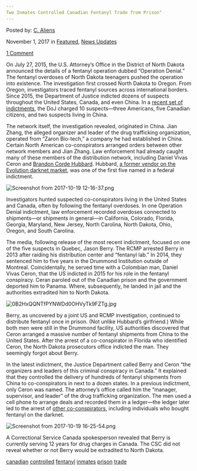```yaml
---
Two Inmates Controlled Canadian Fentanyl Trade from Prison"
---
```

<article class="post-listing post-23345 post type-post status-publish format-standard has-post-thumbnail hentry  tag-canadian tag-controlled tag-fentanyl tag-inmates tag-prison tag-trade">
    
<div class="post-inner">
    
    
        
<span>Posted by: <a href="https://www.deepdotweb.com/author/caliens/" title="">C. Aliens </a></span>
    
    
<span>November 1, 2017</span>
<span>in <a href="https://www.deepdotweb.com/category/deepdot-news/" rel="category tag">Featured</a>, <a href="https://www.deepdotweb.com/category/news-updates/" rel="category tag">News Updates</a></span>
    
<span><a href="https://www.deepdotweb.com/2017/11/01/two-inmates-controlled-canadian-fentanyl-trade-prison/#comments">1 Comment</a></span>
</p>
<div class="clear"></div>
    
    
    
<p>On July 27, 2015, the U.S. Attorney&#8217;s Office in the District of North Dakota announced the details of a fentanyl operation dubbed “Operation Denial.” The fentanyl overdoses of North Dakota teenagers pushed the operation into existence. The investigation first crossed North Dakota to Oregon. From Oregon, investigators traced fentanyl sources across international borders. Since 2015, the Department of Justice indicted dozens of suspects throughout the United States, Canada, and even China. In a <a href="https://www.justice.gov/file/1004071/download?utm_medium=email&amp;utm_source=govdelivery">recent set of indictments</a>, the DoJ charged 10 suspects—three Americans, five Canadian citizens, and two suspects living in China.</p>
<p>The network itself, the investigation revealed, originated in China. Jian Zhang, the alleged organizer and leader of the drug trafficking organization, operated from “Zaron Bio-tech,” a company he had established in China. Certain North American co-conspirators arranged orders between other network members and Jian Zhang. Law enforcement had already caught many of these members of the distribution network, including Daniel Vivas Ceron and <a href="https://www.deepdotweb.com/2016/03/11/oregon-fentanyl-dark-net-market-vendor-pleads-guilty/">Brandon Corde Hubbard</a>. Hubbard, <a href="https://www.deepdotweb.com/2015/03/14/3-od-in-portland-jail-evolution-fentanyl-vendor-busted/">a former vendor on the Evolution darknet market</a>, was one of the first five named in a federal indictment.</p>
<p><img class="wp-image-23348" src="/imgs/2017/11/screenshot-from-2017-10-19-12-16-37-png.png" alt="Screenshot from 2017-10-19 12-16-37.png" srcset="/imgs/2017/11/screenshot-from-2017-10-19-12-16-37-png.png 1122w, /imgs/2017/11/screenshot-from-2017-10-19-12-16-37-png-300x200.png 300w, /imgs/2017/11/screenshot-from-2017-10-19-12-16-37-png-1024x684.png 1024w, /imgs/2017/11/screenshot-from-2017-10-19-12-16-37-png-290x195.png 290w" sizes="(max-width: 1122px) 100vw, 1122px" /></p>
<p>Investigators hunted suspected co-conspirators living in the United States and Canada, often by following the fentanyl overdoses. In one Operation Denial indictment, law enforcement recorded overdoses connected to shipments—or shipments in general—in California, Colorado, Florida, Georgia, Maryland, New Jersey, North Carolina, North Dakota, Ohio, Oregon, and South Carolina.</p>
<p>The media, following release of the most recent indictment, focused on one of the five suspects in Quebec, Jason Berry. The RCMP arrested Berry in 2013 after raiding his distribution center and “fentanyl lab.” In 2014, they sentenced him to five years in the Drummond Institution outside of Montreal. Coincidentally, he served time with a Colombian man, Daniel Vivas Ceron, that the US indicted in 2015 for his role in the fentanyl conspiracy. Ceran paroled out of the Canadian prison and the government deported him to Panama. Where, subsequently, he landed in jail and the authorities extradited him to North Dakota.</p>
<p><img class="wp-image-23349" src="/imgs/2017/11/0b2hxqqntfpynwdd0ohvytk9fztg-jpg.jpeg" alt="0B2HxQQNTfPYNWDd0OHVyTk9FZTg.jpg" srcset="/imgs/2017/11/0b2hxqqntfpynwdd0ohvytk9fztg-jpg.jpeg 860w, /imgs/2017/11/0b2hxqqntfpynwdd0ohvytk9fztg-jpg-300x169.jpeg 300w" sizes="(max-width: 860px) 100vw, 860px" /></p>
<p>Berry, as uncovered by a joint US and RCMP investigation, continued to distribute fentanyl once in prison. (Not unlike Hubbard’s girlfriend.) While both men were still in the Drummond facility, US authorities discovered that Ceron arranged a massive number of fentanyl shipments from China to the United States. After the arrest of a co-conspirator in Florida who identified Ceron, the North Dakota prosecutors office indicted the man. They seemingly forgot about Berry.</p>
<p>In the latest indictment, the Justice Department called Berry and Ceron “the organizers and leaders of this criminal conspiracy in Canada.” It explained that they controlled the delivery of hundreds of fentanyl shipments from China to co-conspirators in next to a dozen states. In a previous indictment, only Ceron was named. The attorney’s office called him the “manager, supervisor, and leader” of the drug trafficking organization. The men used a cell phone to arrange deals and recorded them in a ledger—the ledger later led to the arrest of <a href="http://miami.cbslocal.com/2017/10/12/couple-charged-in-opioid-ring-raid-go-before-federal-judge/">other co-conspirators</a>, including individuals who bought fentanyl on the darknet.</p>
<p><img class="wp-image-23350" src="/imgs/2017/11/screenshot-from-2017-10-19-16-25-54-png.png" alt="Screenshot from 2017-10-19 16-25-54.png" srcset="/imgs/2017/11/screenshot-from-2017-10-19-16-25-54-png.png 629w, /imgs/2017/11/screenshot-from-2017-10-19-16-25-54-png-300x138.png 300w, /imgs/2017/11/screenshot-from-2017-10-19-16-25-54-png-272x125.png 272w" sizes="(max-width: 629px) 100vw, 629px" /></p>
<p>A Correctional Service Canada spokesperson revealed that Berry is currently serving 12 years for drug charges in Canada. The CSC did not reveal whether or not Berry would be extradited to North Dakota.</p>
    
    
</div><!-- .entry /-->
<a href="https://www.deepdotweb.com/tag/canadian/" rel="tag">canadian</a> <a href="https://www.deepdotweb.com/tag/controlled/" rel="tag">controlled</a> <a href="https://www.deepdotweb.com/tag/fentanyl/" rel="tag">fentanyl</a> <a href="https://www.deepdotweb.com/tag/inmates/" rel="tag">inmates</a> <a href="https://www.deepdotweb.com/tag/prison/" rel="tag">prison</a> <a href="https://www.deepdotweb.com/tag/trade/" rel="tag">trade</a></span>				<span style="display:none" class="updated">2017-11-01</span>
<div style="display:none" class="vcard author" itemprop="author" itemscope itemtype="http://schema.org/Person"><strong class="fn" itemprop="name"><a href="https://www.deepdotweb.com/author/caliens/" title="Posts by C. Aliens" rel="author">C. Aliens</a></strong></div>
    
    
</div><!-- .post-inner -->
</article><!-- .post-listing -->

